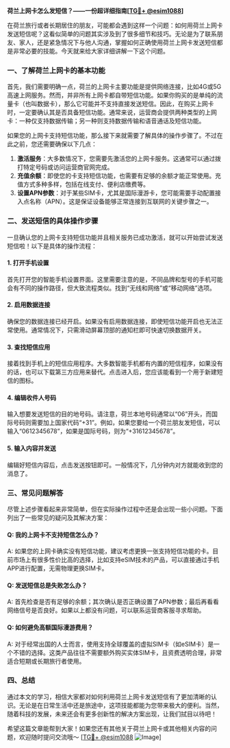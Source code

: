 **荷兰上网卡怎么发短信？——一份超详细指南[[TG💪+ @esim1088](https://t.me/s/esim1088)]**

在荷兰旅行或者长期居住的朋友，可能都会遇到这样一个问题：如何用荷兰上网卡发送短信呢？这看似简单的问题其实涉及到了很多细节和技巧。无论是为了联系朋友、家人，还是紧急情况下与他人沟通，掌握如何正确使用荷兰上网卡发送短信都是非常必要的技能。今天就来给大家详细讲解一下这个问题。

### 一、了解荷兰上网卡的基本功能

首先，我们需要明确一点，荷兰的上网卡主要功能是提供网络连接，比如4G或5G高速上网服务。然而，并非所有上网卡都自带短信功能。如果你购买的是单纯的流量卡（也叫数据卡），那么它可能并不支持直接发送短信。因此，在购买上网卡时，一定要确认其是否具备短信功能。通常来说，运营商会提供两种类型的上网卡：一种仅支持数据传输；另一种则支持数据传输和语音通话及短信功能。

如果您的上网卡支持短信功能，那么接下来就需要了解具体的操作步骤了。不过在此之前，您还需要确保以下几点：

1. **激活服务**：大多数情况下，您需要先激活您的上网卡服务。这通常可以通过拨打特定号码或访问运营商官网完成。
2. **充值余额**：即使您的卡支持短信功能，也需要有足够的余额才能正常使用。充值方式多种多样，包括在线支付、便利店缴费等。
3. **设置APN参数**：对于某些SIM卡，尤其是国际漫游卡，您可能需要手动配置接入点名称（APN）。这是保证设备能够正常连接到互联网的关键步骤之一。

### 二、发送短信的具体操作步骤

一旦确认您的上网卡支持短信功能并且相关服务已成功激活，就可以开始尝试发送短信啦！以下是具体的操作流程：

#### 1. 打开手机设置
首先打开您的智能手机设置界面。这里需要注意的是，不同品牌和型号的手机可能会有不同的操作路径，但大致流程类似。找到“无线和网络”或“移动网络”选项。

#### 2. 启用数据连接
确保您的数据连接已经开启。如果没有启用数据连接，即使短信功能开启也无法正常使用。通常情况下，只需滑动屏幕顶部的通知栏即可快速切换数据开关。

#### 3. 查找短信应用
接着找到手机上的短信应用程序。大多数智能手机都有内置的短信程序，如果没有的话，也可以下载第三方应用来替代。点击进入后，您应该能看到一个用于新建短信的图标。

#### 4. 编辑收件人号码
输入想要发送短信的目的地号码。请注意，荷兰本地号码通常以“06”开头，而国际号码则需要加上国家代码“+31”。例如，如果您要给一个荷兰朋友发短信，可以输入“0612345678”，如果是国际号码，则为“+31612345678”。

#### 5. 输入内容并发送
编辑好短信内容后，点击发送按钮即可。一般情况下，几分钟内对方就能收到您的消息了。

### 三、常见问题解答

尽管上述步骤看起来非常简单，但在实际操作过程中还是会出现一些小问题。下面列出了一些常见的疑问及其解决方案：

#### Q: 我的上网卡不支持短信怎么办？
A: 如果您的上网卡确实没有短信功能，建议考虑更换一张支持短信功能的卡。目前市场上有很多性价比高的选择，比如支持eSIM技术的产品，可以直接通过手机APP进行配置，无需物理更换SIM卡。

#### Q: 发送短信总是失败怎么办？
A: 首先检查是否有足够的余额；其次确认是否正确设置了APN参数；最后再看看网络信号是否良好。如果以上都没有问题，可以联系运营商客服寻求帮助。

#### Q: 如何避免高额国际漫游费用？
A: 对于经常出国的人士而言，使用支持全球覆盖的虚拟SIM卡（如eSIM卡）是一个不错的选择。这类产品往往不需要额外购买实体SIM卡，且资费透明合理，非常适合短期或长期旅行者使用。

### 四、总结

通过本文的学习，相信大家都对如何利用荷兰上网卡发送短信有了更加清晰的认识。无论是在日常生活中还是旅途中，这项技能都能为您带来极大的便利。当然，随着科技的发展，未来还会有更多创新性的解决方案出现，让我们拭目以待吧！

希望这篇文章能帮到大家！如果您还有其他关于荷兰上网卡或其他相关内容的问题，欢迎随时提问交流哦～ [[TG💪+ @esim1088](https://t.me/s/esim1088) ![Image](https://i.postimg.cc/4NQfJmqS/Snipaste-2025-05-13-00-14-12.png)]